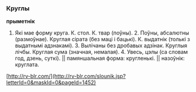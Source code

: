 ### Круглы
**прыметнік**

1. Які мае форму круга. К. стол. К. твар (поўны). 2. Поўны, абсалютны (размоўнае). Круглая сірата (без маці і бацькі). К. выдатнік (толькі з выдатнымі адзнакамі). 3. Вылічаны без дробавых адзінак. Круглыя лічбы. Круглая сума (значная, немалая). 4. Увесь, цэлы (са словам год, дзень, суткі). || памяншальная форма: кругленькі. || назоўнік: круглата.

<a rel="author">[http://rv-blr.com/](http://rv-blr.com/slounik.jsp?letterId=0&maskId=0&pageId=1452)</a>
